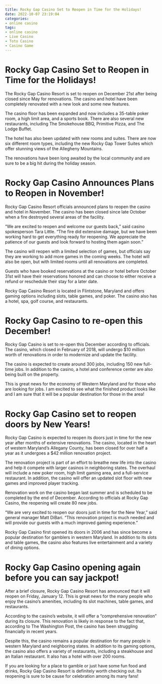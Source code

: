 ```yaml
---
title: Rocky Gap Casino Set to Reopen in Time for the Holidays!
date: 2022-10-07 23:19:04
categories:
- online casino
tags:
- online casino
- Live Casino
- Toto Casino
- Casino Game
---
```



#  Rocky Gap Casino Set to Reopen in Time for the Holidays!

The Rocky Gap Casino Resort is set to reopen on December 21st after being closed since May for renovations. The casino and hotel have been completely renovated with a new look and some new features.

The casino floor has been expanded and now includes a 35-table poker room, a high limit area, and a sports book. There are also several new restaurants, including The Smokehouse BBQ, Primitive Pizza, and The Lodge Buffet.

The hotel has also been updated with new rooms and suites. There are now six different room types, including the new Rocky Gap Tower Suites which offer stunning views of the Allegheny Mountains.

The renovations have been long awaited by the local community and are sure to be a big hit during the holiday season.

#  Rocky Gap Casino Announces Plans to Reopen in November!

Rocky Gap Casino Resort officials announced plans to reopen the casino and hotel in November. The casino has been closed since late October when a fire destroyed several areas of the facility.

“We are excited to reopen and welcome our guests back,” said casino spokesperson Tara Little. “The fire did extensive damage, but we have been working hard to get everything ready for reopening. We appreciate the patience of our guests and look forward to hosting them again soon.”

The casino will reopen with a limited selection of games, but officials say they are working to add more games in the coming weeks. The hotel will also be open, but with limited rooms until all renovations are completed.

Guests who have booked reservations at the casino or hotel before October 31st will have their reservations honored and can choose to either receive a refund or reschedule their stay for a later date.

Rocky Gap Casino Resort is located in Flintstone, Maryland and offers gaming options including slots, table games, and poker. The casino also has a hotel, spa, golf course, and restaurants.

#  Rocky Gap Casino to re-open this December!

Rocky Gap Casino is set to re-open this December according to officials. The casino, which closed in February of 2018, will undergo $10 million worth of renovations in order to modernize and update the facility.

The casino is expected to create around 300 jobs, including 150 new full-time jobs. In addition to the casino, a hotel and conference center are also being built on the property.

This is great news for the economy of Western Maryland and for those who are looking for jobs. I am excited to see what the finished product looks like and I am sure that it will be a popular destination for those in the area!

#  Rocky Gap Casino set to reopen doors by New Years!

Rocky Gap Casino is expected to reopen its doors just in time for the new year after months of extensive renovations. The casino, located in the heart of western Maryland’s Allegany County, has been closed for over half a year as it undergoes a $42 million renovation project.

The renovation project is part of an effort to breathe new life into the casino and help it compete with larger casinos in neighboring states. The overhaul will include a new poker room, high limit gaming area, and a full-service restaurant. In addition, the casino will offer an updated slot floor with new games and improved player tracking.

Renovation work on the casino began last summer and is scheduled to be completed by the end of December. According to officials at Rocky Gap Casino, the reopening will create 80 new jobs.

“We are very excited to reopen our doors just in time for the New Year,” said general manager Matt DiBari. “This renovation project is much needed and will provide our guests with a much improved gaming experience.”

Rocky Gap Casino first opened its doors in 2006 and has since become a popular destination for gamblers in western Maryland. In addition to its slots and table games, the casino also features live entertainment and a variety of dining options.

#  Rocky Gap Casino opening again before you can say jackpot!

After a brief closure, Rocky Gap Casino Resort has announced that it will reopen on Friday, January 12. This is great news for the many people who enjoy the casino’s amenities, including its slot machines, table games, and restaurants.

According to the casino’s website, it will offer a “comprehensive renovation” during its closure. This renovation is likely in response to the fact that, according to The Washington Post, the casino has been struggling financially in recent years.

Despite this, the casino remains a popular destination for many people in western Maryland and neighboring states. In addition to its gaming options, the casino also offers a variety of restaurants, including a steakhouse and an Italian restaurant. It also has a hotel with over 200 rooms.

If you are looking for a place to gamble or just have some fun food and drinks, Rocky Gap Casino Resort is definitely worth checking out. Its reopening is sure to be cause for celebration among its many fans!